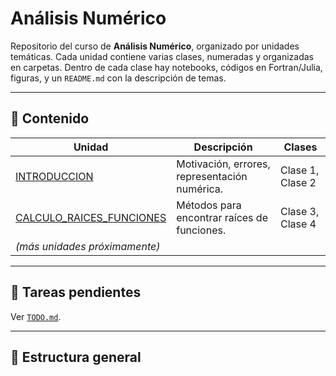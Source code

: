# Análisis Numérico

Repositorio del curso de **Análisis Numérico**, organizado por unidades temáticas. Cada unidad contiene varias clases, numeradas y organizadas en carpetas. Dentro de cada clase hay notebooks, códigos en Fortran/Julia, figuras, y un `README.md` con la descripción de temas.

---

## 🧭 Contenido

| Unidad | Descripción | Clases |
|--------|-------------|--------|
| [INTRODUCCION](INTRODUCCION/) | Motivación, errores, representación numérica. | Clase 1, Clase 2 |
| [CALCULO_RAICES_FUNCIONES](CALCULO_RAICES_FUNCIONES/) | Métodos para encontrar raíces de funciones. | Clase 3, Clase 4 |
| *(más unidades próximamente)* | | |

---

## 📌 Tareas pendientes

Ver [`TODO.md`](TODO.md).

---

## 📂 Estructura general